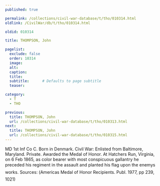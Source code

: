 ```yaml
---
published: true

permalink: /collections/civil-war-database/t/tho/010314.html
oldlink: /CivilWar/db/t/tho/010314.html

oldid: 010314

title: THOMPSON, John

pagelist:
  exclude: false
  order: 10314
  image: 
  alt:
  caption:
  title:
  subtitle:      # Defaults to page subtitle
  teaser:

category: 
  - T 
  - THO

previous:
  title: THOMPSON, John
  url: /collections/civil-war-database/t/tho/010313.html  
next:
  title: THOMPSON, John
  url: /collections/civil-war-database/t/tho/010315.html   
---
```

MD 1st Inf Co C. Born in Denmark. Civil War: Enlisted from Baltimore, Maryland. Private. Awarded the Medal of Honor. At Hatchers Run, Virginia, on 6 Feb 1865, as color bearer with most conspicuous gallantry he preceded his regiment in the assault and planted his flag upon the enemy&#146;s works. Sources: (&#147;America&#146;s Medal of Honor Recipients&#148;. Publ. 1977, pp 239, 1021)